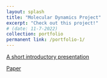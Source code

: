 ```yaml
---
layout: splash
title: "Molecular Dynamics Project"
excerpt: "Check out this project!"
# (date: 11-7-2022) 
collection: portfolio
permanent link: /portfolio-1/
---
```




[A short introductory presentation](Presentation_for_Reading_Group.pdf)


[Paper](https://openreview.net/group?id=ICML.cc/2021/Workshop/URL)
